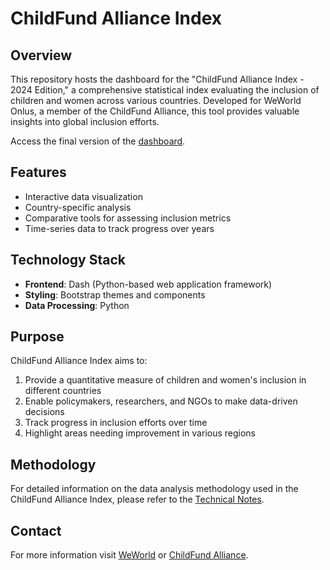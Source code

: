 # ChildFund Alliance Index

## Overview

This repository hosts the dashboard for the "ChildFund Alliance Index - 2024 Edition," a comprehensive statistical index evaluating the inclusion of children and women across various countries. Developed for WeWorld Onlus, a member of the ChildFund Alliance, this tool provides valuable insights into global inclusion efforts.

Access the final version of the [dashboard](https://cfaworldindex.azurewebsites.net).

## Features

- Interactive data visualization
- Country-specific analysis
- Comparative tools for assessing inclusion metrics
- Time-series data to track progress over years

## Technology Stack

- **Frontend**: Dash (Python-based web application framework)
- **Styling**: Bootstrap themes and components
- **Data Processing**: Python

## Purpose

ChildFund Alliance Index aims to:

1. Provide a quantitative measure of children and women's inclusion in different countries
2. Enable policymakers, researchers, and NGOs to make data-driven decisions
3. Track progress in inclusion efforts over time
4. Highlight areas needing improvement in various regions

## Methodology

For detailed information on the data analysis methodology used in the ChildFund Alliance Index, please refer to the [Technical Notes](https://github.com/aripiz/cfa-index/blob/main/data/ChildFundAlliance-Index-2024_TechnicalNotes.pdf).

## Contact

For more information visit [WeWorld](https://weworld.it) or [ChildFund Alliance](https://childfundalliance.org/).
